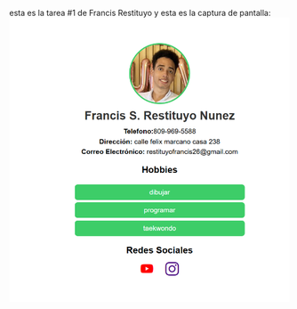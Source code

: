 esta es la tarea #1 de Francis Restituyo y esta es la captura de pantalla:
![mi-tareaa](mi_tareaa.png)
